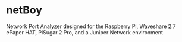 # netBoy
Network Port Analyzer designed for the Raspberry Pi, Waveshare 2.7 ePaper HAT, PiSugar 2 Pro, and a Juniper Network environment 
